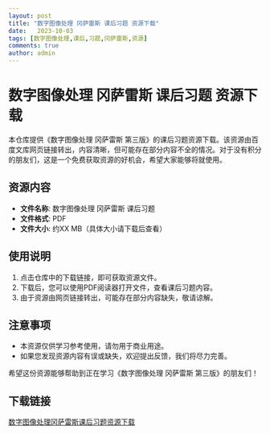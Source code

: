 ```yaml
---
layout: post
title: "数字图像处理 冈萨雷斯 课后习题 资源下载"
date:   2023-10-03
tags: [数字图像处理,课后,习题,冈萨雷斯,资源]
comments: true
author: admin
---
```

# 数字图像处理 冈萨雷斯 课后习题 资源下载

本仓库提供《数字图像处理 冈萨雷斯 第三版》的课后习题资源下载。该资源由百度文库网页链接转出，内容清晰，但可能存在部分内容不全的情况。对于没有积分的朋友们，这是一个免费获取资源的好机会，希望大家能够将就使用。

## 资源内容

- **文件名称**: 数字图像处理 冈萨雷斯 课后习题
- **文件格式**: PDF
- **文件大小**: 约XX MB（具体大小请下载后查看）

## 使用说明

1. 点击仓库中的下载链接，即可获取资源文件。
2. 下载后，您可以使用PDF阅读器打开文件，查看课后习题内容。
3. 由于资源由网页链接转出，可能存在部分内容缺失，敬请谅解。

## 注意事项

- 本资源仅供学习参考使用，请勿用于商业用途。
- 如果您发现资源内容有误或缺失，欢迎提出反馈，我们将尽力完善。

希望这份资源能够帮助到正在学习《数字图像处理 冈萨雷斯 第三版》的朋友们！

## 下载链接

[数字图像处理冈萨雷斯课后习题资源下载](https://pan.quark.cn/s/2f0ee2b5b7aa)